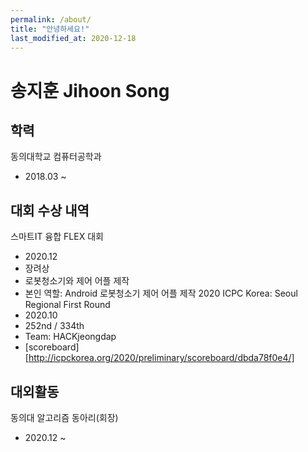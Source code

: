 ```yaml
---
permalink: /about/
title: "안녕하세요!"
last_modified_at: 2020-12-18
---
```


# 송지훈 Jihoon Song


## 학력
동의대학교 컴퓨터공학과
* 2018.03 ~

## 대회 수상 내역
스마트IT 융합 FLEX 대회
  * 2020.12
  * 장려상
  * 로봇청소기와 제어 어플 제작
  * 본인 역할: Android 로봇청소기 제어 어플 제작
2020 ICPC Korea: Seoul Regional First Round
  * 2020.10
  * 252nd / 334th
  * Team: HACKjeongdap
  * [scoreboard][http://icpckorea.org/2020/preliminary/scoreboard/dbda78f0e4/]

## 대외활동
동의대 알고리즘 동아리(회장)
 * 2020.12 ~